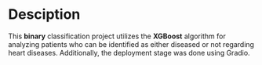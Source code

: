 # Desciption

This **binary** classification project utilizes the **XGBoost** algorithm for analyzing patients who can be identified as either diseased or not regarding heart diseases. 
Additionally, the deployment stage was done using Gradio.
